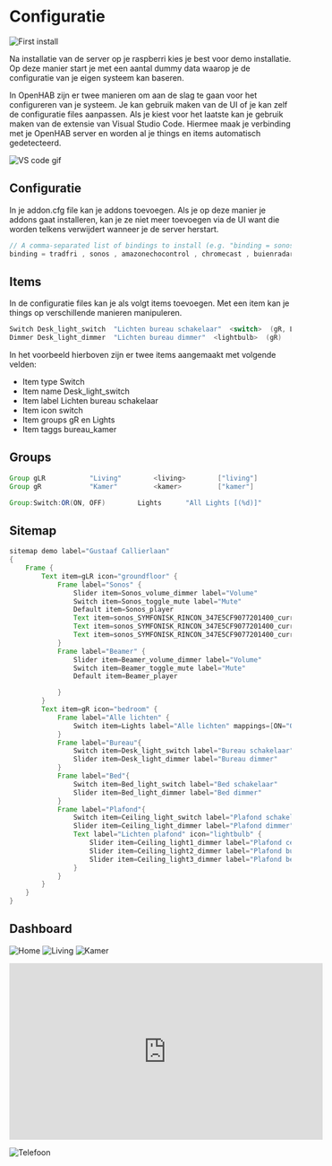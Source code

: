 # Configuratie

![First install](./first_install.jpg)

Na installatie van de server op je raspberri kies je best voor demo installatie. Op deze manier start je met een aantal dummy data waarop je de configuratie van je eigen systeem kan baseren. 

In OpenHAB zijn er twee manieren om aan de slag te gaan voor het configureren van je systeem. Je kan gebruik maken van de UI of je kan zelf de configuratie files aanpassen. Als je kiest voor het laatste kan je gebruik maken van de extensie van Visual Studio Code. Hiermee maak je verbinding met je OpenHAB server en worden al je things en items automatisch gedetecteerd. 

![VS code gif](./vscode.gif)


## Configuratie

In je addon.cfg file kan je addons toevoegen. Als je op deze manier je addons gaat installeren, kan je ze niet meer toevoegen via de UI want die worden telkens verwijdert wanneer je de server herstart. 

 ``` Java
// A comma-separated list of bindings to install (e.g. "binding = sonos,knx,zwave")
binding = tradfri , sonos , amazonechocontrol , chromecast , buienradar
 ```

## Items
In de configuratie files kan je als volgt items toevoegen. Met een item kan je things op verschillende manieren manipuleren.

``` Java
Switch Desk_light_switch  "Lichten bureau schakelaar"  <switch>  (gR, Lights)  ["bureau_kamer"]
Dimmer Desk_light_dimmer  "Lichten bureau dimmer"  <lightbulb>  (gR)  ["bureau_kamer"]
```
In het voorbeeld hierboven zijn er twee items aangemaakt met volgende velden:
* Item type Switch
* Item name Desk_light_switch
* Item label Lichten bureau schakelaar
* Item icon switch
* Item groups gR en Lights
* Item taggs bureau_kamer

## Groups

``` Java
Group gLR           "Living"        <living>        ["living"]
Group gR            "Kamer"         <kamer>         ["kamer"]

Group:Switch:OR(ON, OFF)        Lights      "All Lights [(%d)]"
```

## Sitemap
``` Java
sitemap demo label="Gustaaf Callierlaan"
{
	Frame {
		Text item=gLR icon="groundfloor" {
			Frame label="Sonos" {
				Slider item=Sonos_volume_dimmer label="Volume"
				Switch item=Sonos_toggle_mute label="Mute"
				Default item=Sonos_player
				Text item=sonos_SYMFONISK_RINCON_347E5CF9077201400_currenttitle label="Nummer" icon="none"
				Text item=sonos_SYMFONISK_RINCON_347E5CF9077201400_currentartist label="Artiest" icon="none"
				Text item=sonos_SYMFONISK_RINCON_347E5CF9077201400_currentalbum label="Album" icon="none"
			}
			Frame label="Beamer" {
				Slider item=Beamer_volume_dimmer label="Volume"
				Switch item=Beamer_toggle_mute label="Mute"
				Default item=Beamer_player

			}
		}
		Text item=gR icon="bedroom" {
			Frame label="Alle lichten" {
				Switch item=Lights label="Alle lichten" mappings=[ON="On", OFF='Off']
			}
			Frame label="Bureau"{
				Switch item=Desk_light_switch label="Bureau schakelaar"
				Slider item=Desk_light_dimmer label="Bureau dimmer"
			}
			Frame label="Bed"{
				Switch item=Bed_light_switch label="Bed schakelaar"
				Slider item=Bed_light_dimmer label="Bed dimmer"
			}
			Frame label="Plafond"{
				Switch item=Ceiling_light_switch label="Plafond schakelaar"
				Slider item=Ceiling_light_dimmer label="Plafond dimmer"
				Text label="Lichten plafond" icon="lightbulb" {
					Slider item=Ceiling_light1_dimmer label="Plafond center dimmer"
					Slider item=Ceiling_light2_dimmer label="Plafond bureau dimmer"
					Slider item=Ceiling_light3_dimmer label="Plafond bed dimmer"
				}
			}
		}
	}
}
```

## Dashboard
![Home](./home.png)
![Living](./living.png)
![Kamer](./kamer.png)

<iframe width="560" height="315" src="https://www.youtube.com/embed/Wt5OmRW3IEI" frameborder="0" allow="accelerometer; autoplay; clipboard-write; encrypted-media; gyroscope; picture-in-picture" allowfullscreen></iframe>

![Telefoon](./telefoon.jpg)
